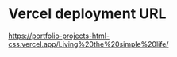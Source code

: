 # Vercel deployment URL

https://portfolio-projects-html-css.vercel.app/Living%20the%20simple%20life/
